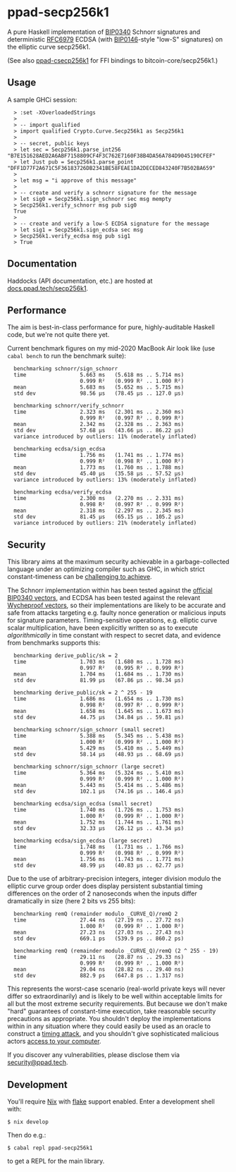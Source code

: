 # ppad-secp256k1

A pure Haskell implementation of [BIP0340][bp340] Schnorr signatures
and deterministic [RFC6979][r6979] ECDSA (with [BIP0146][bp146]-style
"low-S" signatures) on the elliptic curve secp256k1.

(See also [ppad-csecp256k1][csecp] for FFI bindings to
bitcoin-core/secp256k1.)

## Usage

A sample GHCi session:

```
  > :set -XOverloadedStrings
  >
  > -- import qualified
  > import qualified Crypto.Curve.Secp256k1 as Secp256k1
  >
  > -- secret, public keys
  > let sec = Secp256k1.parse_int256 "B7E151628AED2A6ABF7158809CF4F3C762E7160F38B4DA56A784D9045190CFEF"
  > let Just pub = Secp256k1.parse_point "DFF1D77F2A671C5F36183726DB2341BE58FEAE1DA2DECED843240F7B502BA659"
  >
  > let msg = "i approve of this message"
  >
  > -- create and verify a schnorr signature for the message
  > let sig0 = Secp256k1.sign_schnorr sec msg mempty
  > Secp256k1.verify_schnorr msg pub sig0
  True
  >
  > -- create and verify a low-S ECDSA signature for the message
  > let sig1 = Secp256k1.sign_ecdsa sec msg
  > Secp256k1.verify_ecdsa msg pub sig1
  > True
```

## Documentation

Haddocks (API documentation, etc.) are hosted at
[docs.ppad.tech/secp256k1][hadoc].

## Performance

The aim is best-in-class performance for pure, highly-auditable Haskell
code, but we're not quite there yet.

Current benchmark figures on my mid-2020 MacBook Air look like (use
`cabal bench` to run the benchmark suite):

```
  benchmarking schnorr/sign_schnorr
  time                 5.663 ms   (5.618 ms .. 5.714 ms)
                       0.999 R²   (0.999 R² .. 1.000 R²)
  mean                 5.683 ms   (5.652 ms .. 5.715 ms)
  std dev              98.56 μs   (78.45 μs .. 127.0 μs)

  benchmarking schnorr/verify_schnorr
  time                 2.323 ms   (2.301 ms .. 2.360 ms)
                       0.999 R²   (0.997 R² .. 0.999 R²)
  mean                 2.342 ms   (2.328 ms .. 2.363 ms)
  std dev              57.68 μs   (43.66 μs .. 86.22 μs)
  variance introduced by outliers: 11% (moderately inflated)

  benchmarking ecdsa/sign_ecdsa
  time                 1.756 ms   (1.741 ms .. 1.774 ms)
                       0.999 R²   (0.998 R² .. 1.000 R²)
  mean                 1.773 ms   (1.760 ms .. 1.788 ms)
  std dev              45.40 μs   (35.58 μs .. 57.52 μs)
  variance introduced by outliers: 13% (moderately inflated)

  benchmarking ecdsa/verify_ecdsa
  time                 2.300 ms   (2.270 ms .. 2.331 ms)
                       0.998 R²   (0.997 R² .. 0.999 R²)
  mean                 2.318 ms   (2.297 ms .. 2.345 ms)
  std dev              81.45 μs   (65.15 μs .. 105.2 μs)
  variance introduced by outliers: 21% (moderately inflated)
```

## Security

This library aims at the maximum security achievable in a
garbage-collected language under an optimizing compiler such as GHC, in
which strict constant-timeness can be [challenging to achieve][const].

The Schnorr implementation within has been tested against the [official
BIP0340 vectors][ut340], and ECDSA has been tested against the relevant
[Wycheproof vectors][wyche], so their implementations are likely to be
accurate and safe from attacks targeting e.g. faulty nonce generation or
malicious inputs for signature parameters. Timing-sensitive operations,
e.g. elliptic curve scalar multiplication, have been explicitly written
so as to execute *algorithmically* in time constant with respect to
secret data, and evidence from benchmarks supports this:

```
  benchmarking derive_public/sk = 2
  time                 1.703 ms   (1.680 ms .. 1.728 ms)
                       0.997 R²   (0.995 R² .. 0.999 R²)
  mean                 1.704 ms   (1.684 ms .. 1.730 ms)
  std dev              81.99 μs   (67.86 μs .. 98.34 μs)

  benchmarking derive_public/sk = 2 ^ 255 - 19
  time                 1.686 ms   (1.654 ms .. 1.730 ms)
                       0.998 R²   (0.997 R² .. 0.999 R²)
  mean                 1.658 ms   (1.645 ms .. 1.673 ms)
  std dev              44.75 μs   (34.84 μs .. 59.81 μs)

  benchmarking schnorr/sign_schnorr (small secret)
  time                 5.388 ms   (5.345 ms .. 5.438 ms)
                       1.000 R²   (0.999 R² .. 1.000 R²)
  mean                 5.429 ms   (5.410 ms .. 5.449 ms)
  std dev              58.14 μs   (48.93 μs .. 68.69 μs)

  benchmarking schnorr/sign_schnorr (large secret)
  time                 5.364 ms   (5.324 ms .. 5.410 ms)
                       0.999 R²   (0.999 R² .. 1.000 R²)
  mean                 5.443 ms   (5.414 ms .. 5.486 ms)
  std dev              102.1 μs   (74.16 μs .. 146.4 μs)

  benchmarking ecdsa/sign_ecdsa (small secret)
  time                 1.740 ms   (1.726 ms .. 1.753 ms)
                       1.000 R²   (0.999 R² .. 1.000 R²)
  mean                 1.752 ms   (1.744 ms .. 1.761 ms)
  std dev              32.33 μs   (26.12 μs .. 43.34 μs)

  benchmarking ecdsa/sign_ecdsa (large secret)
  time                 1.748 ms   (1.731 ms .. 1.766 ms)
                       0.999 R²   (0.998 R² .. 0.999 R²)
  mean                 1.756 ms   (1.743 ms .. 1.771 ms)
  std dev              48.99 μs   (40.83 μs .. 62.77 μs)
```

Due to the use of arbitrary-precision integers, integer division modulo
the elliptic curve group order does display persistent substantial
timing differences on the order of 2 nanoseconds when the inputs differ
dramatically in size (here 2 bits vs 255 bits):

```
  benchmarking remQ (remainder modulo _CURVE_Q)/remQ 2
  time                 27.44 ns   (27.19 ns .. 27.72 ns)
                       1.000 R²   (0.999 R² .. 1.000 R²)
  mean                 27.23 ns   (27.03 ns .. 27.43 ns)
  std dev              669.1 ps   (539.9 ps .. 860.2 ps)

  benchmarking remQ (remainder modulo _CURVE_Q)/remQ (2 ^ 255 - 19)
  time                 29.11 ns   (28.87 ns .. 29.33 ns)
                       0.999 R²   (0.999 R² .. 1.000 R²)
  mean                 29.04 ns   (28.82 ns .. 29.40 ns)
  std dev              882.9 ps   (647.8 ps .. 1.317 ns)
```

This represents the worst-case scenario (real-world private keys will
never differ so extraordinarily) and is likely to be well within
acceptable limits for all but the most extreme security requirements.
But because we don't make "hard" guarantees of constant-time execution,
take reasonable security precautions as appropriate. You shouldn't
deploy the implementations within in any situation where they could
easily be used as an oracle to construct a [timing attack][timea],
and you shouldn't give sophisticated malicious actors [access to your
computer][flurl].

If you discover any vulnerabilities, please disclose them via
security@ppad.tech.

## Development

You'll require [Nix][nixos] with [flake][flake] support enabled. Enter a
development shell with:

```
$ nix develop
```

Then do e.g.:

```
$ cabal repl ppad-secp256k1
```

to get a REPL for the main library.

[bp340]: https://github.com/bitcoin/bips/blob/master/bip-0340.mediawiki
[ut340]: https://github.com/bitcoin/bips/blob/master/bip-0340/test-vectors.csv
[bp146]: https://github.com/bitcoin/bips/blob/master/bip-0146.mediawiki
[r6979]: https://www.rfc-editor.org/rfc/rfc6979
[nixos]: https://nixos.org/
[flake]: https://nixos.org/manual/nix/unstable/command-ref/new-cli/nix3-flake.html
[hadoc]: https://docs.ppad.tech/secp256k1
[wyche]: https://github.com/C2SP/wycheproof
[timea]: https://en.wikipedia.org/wiki/Timing_attack
[flurl]: https://eprint.iacr.org/2014/140.pdf
[const]: https://www.chosenplaintext.ca/articles/beginners-guide-constant-time-cryptography.html
[csecp]: https://git.ppad.tech/csecp256k1
